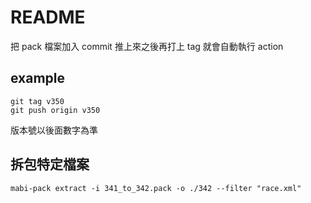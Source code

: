 
# README
把 pack 檔案加入 commit 推上來之後再打上 tag 就會自動執行 action  
## example
```
git tag v350
git push origin v350
```
版本號以後面數字為準  


## 拆包特定檔案
```
mabi-pack extract -i 341_to_342.pack -o ./342 --filter "race.xml"
```
